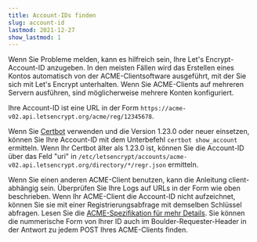```yaml
---
title: Account-IDs finden
slug: account-id
lastmod: 2021-12-27
show_lastmod: 1
---
```



Wenn Sie Probleme melden, kann es hilfreich sein, Ihre Let's Encrypt-Account-ID anzugeben. In den meisten Fällen wird das Erstellen eines Kontos automatisch von der ACME-Clientsoftware ausgeführt, mit der Sie sich mit Let's Encrypt unterhalten. Wenn Sie ACME-Clients auf mehreren Servern ausführen, sind möglicherweise mehrere Konten konfiguriert.

Ihre Account-ID ist eine URL in der Form `https://acme-v02.api.letsencrypt.org/acme/reg/12345678`.

Wenn Sie [Certbot](https://certbot.eff.org/) verwenden und die Version 1.23.0 oder neuer einsetzen, können Sie Ihre Account-ID mit dem Unterbefehl `certbot show_account` ermitteln. Wenn Ihr Certbot älter als 1.23.0 ist, können Sie die Account-ID über das Feld "uri" in `/etc/letsencrypt/accounts/acme-v02.api.letsencrypt.org/directory/*/regr.json` ermitteln.

Wenn Sie einen anderen ACME-Client benutzen, kann die Anleitung client-abhängig sein. Überprüfen Sie Ihre Logs auf URLs in der Form wie oben beschrieben. Wenn Ihr ACME-Client die Account-ID nicht aufzeichnet, können Sie sie mit einer Registrierungsabfrage mit demselben Schlüssel abfragen. Lesen Sie die [ACME-Spezifikation für mehr Details](https://tools.ietf.org/html/rfc8555#section-7.3). Sie können die nummerische Form von Ihrer ID auch im Boulder-Requester-Header in der Antwort zu jedem POST Ihres ACME-Clients finden.
